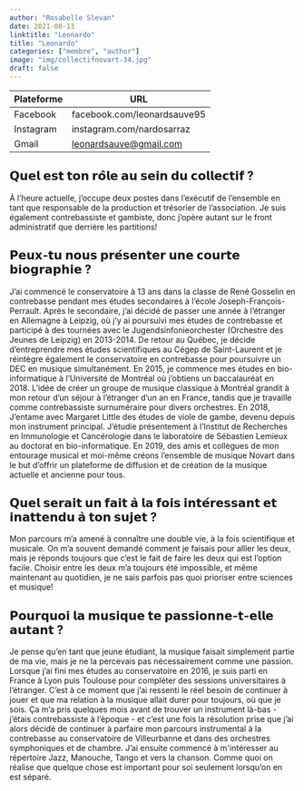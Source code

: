 ```yaml
---
author: "Rosabelle Slevan"
date: 2021-08-13
linktitle: "Leonardo"
title: "Leonardo"
categories: ["membre", "author"]
image: "img/collectifnovart-34.jpg"
draft: false
---
```


Plateforme |  URL
---|---
Facebook | facebook.com/leonardsauve95 
Instagram | instagram.com/nardosarraz 
Gmail | leonardsauve@gmail.com

## 𝗤𝘂𝗲𝗹 𝗲𝘀𝘁 𝘁𝗼𝗻 𝗿𝗼̂𝗹𝗲 𝗮𝘂 𝘀𝗲𝗶𝗻 𝗱𝘂 𝗰𝗼𝗹𝗹𝗲𝗰𝘁𝗶𝗳 ?
 À l’heure actuelle, j’occupe deux postes dans l’exécutif de l’ensemble en tant que responsable de la production et trésorier de l’association. Je suis également contrebassiste et gambiste, donc j’opère autant sur le front administratif que derrière les partitions!  

## 𝗣𝗲𝘂𝘅-𝘁𝘂 𝗻𝗼𝘂𝘀 𝗽𝗿𝗲́𝘀𝗲𝗻𝘁𝗲𝗿 𝘂𝗻𝗲 𝗰𝗼𝘂𝗿𝘁𝗲 𝗯𝗶𝗼𝗴𝗿𝗮𝗽𝗵𝗶𝗲 ?
J’ai commencé le conservatoire à 13 ans dans la classe de René Gosselin en contrebasse pendant mes études secondaires à l’école Joseph-François-Perrault. Après le secondaire, j’ai décidé de passer une année à l’étranger en Allemagne à Leipzig, où j’y ai poursuivi mes études de contrebasse et participé à des tournées avec le Jugendsinfonieorchester (Orchestre des Jeunes de Leipzig) en 2013-2014. De retour au Québec, je décide d’entreprendre mes études scientifiques au Cégep de Saint-Laurent et je réintègre également le conservatoire en contrebasse pour poursuivre un DEC en musique simultanément. En 2015, je commence mes études en bio-informatique à l’Université de Montréal où j’obtiens un baccalauréat en 2018. L’idée de créer un groupe de musique classique à Montréal grandit à mon retour d’un séjour à l’étranger d’un an en France, tandis que je travaille comme contrebassiste surnuméraire pour divers orchestres. En 2018, J’entame avec Margaret Little des études de viole de gambe, devenu depuis mon instrument principal. J’étudie présentement à l’Institut de Recherches en Immunologie et Cancérologie dans le laboratoire de Sébastien Lemieux au doctorat en bio-informatique. En 2019, des amis et collègues de mon entourage musical et moi-même créons l’ensemble de musique Novart dans le but d’offrir un plateforme de diffusion et de création de la musique actuelle et ancienne pour tous. 

## 𝗤𝘂𝗲𝗹 𝘀𝗲𝗿𝗮𝗶𝘁 𝘂𝗻 𝗳𝗮𝗶𝘁 𝗮̀ 𝗹𝗮 𝗳𝗼𝗶𝘀 𝗶𝗻𝘁𝗲́𝗿𝗲𝘀𝘀𝗮𝗻𝘁 𝗲𝘁 𝗶𝗻𝗮𝘁𝘁𝗲𝗻𝗱𝘂 𝗮̀ 𝘁𝗼𝗻 𝘀𝘂𝗷𝗲𝘁 ? 
Mon parcours m’a amené à connaître une double vie, à la fois scientifique et musicale. On m’a souvent demandé comment je faisais pour allier les deux, mais je réponds toujours que c’est le fait de faire les deux qui est l’option facile. Choisir entre les deux m’a toujours été impossible, et même maintenant au quotidien, je ne sais parfois pas quoi prioriser entre sciences et musique!

## 𝗣𝗼𝘂𝗿𝗾𝘂𝗼𝗶 𝗹𝗮 𝗺𝘂𝘀𝗶𝗾𝘂𝗲 𝘁𝗲 𝗽𝗮𝘀𝘀𝗶𝗼𝗻𝗻𝗲-𝘁-𝗲𝗹𝗹𝗲 𝗮𝘂𝘁𝗮𝗻𝘁 ?
Je pense qu’en tant que jeune étudiant, la musique faisait simplement partie de ma vie, mais je ne la percevais pas nécessairement comme une passion. Lorsque j’ai fini mes études au conservatoire en 2016, je suis parti en France à Lyon puis Toulouse pour compléter des sessions universitaires à l’étranger. C’est à ce moment que j’ai ressenti le réel besoin de continuer à jouer et que ma relation à la musique allait durer pour toujours, où que je sois. Ça m’a pris quelques mois avant de trouver un instrument là-bas - j’étais contrebassiste à l’époque - et c’est une fois la résolution prise que j’ai alors décidé de continuer à parfaire mon parcours instrumental à la contrebasse au conservatoire de Villeurbanne et dans des orchestres symphoniques et de chambre. J’ai ensuite commencé à m'intéresser au répertoire Jazz, Manouche, Tango et vers la chanson. Comme quoi on réalise que quelque chose est important pour soi seulement lorsqu’on en est séparé.




